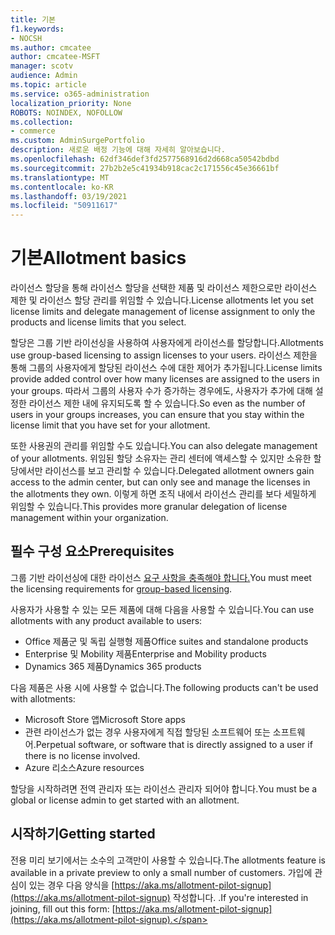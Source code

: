 ```yaml
---
title: 기본
f1.keywords:
- NOCSH
ms.author: cmcatee
author: cmcatee-MSFT
manager: scotv
audience: Admin
ms.topic: article
ms.service: o365-administration
localization_priority: None
ROBOTS: NOINDEX, NOFOLLOW
ms.collection:
- commerce
ms.custom: AdminSurgePortfolio
description: 새로운 배정 기능에 대해 자세히 알아보습니다.
ms.openlocfilehash: 62df346def3fd2577568916d2d668ca50542bdbd
ms.sourcegitcommit: 27b2b2e5c41934b918cac2c171556c45e36661bf
ms.translationtype: MT
ms.contentlocale: ko-KR
ms.lasthandoff: 03/19/2021
ms.locfileid: "50911617"
---
```

# <a name="allotment-basics"></a><span data-ttu-id="fc7d7-103">기본</span><span class="sxs-lookup"><span data-stu-id="fc7d7-103">Allotment basics</span></span>

<span data-ttu-id="fc7d7-104">라이선스 할당을 통해 라이선스 할당을 선택한 제품 및 라이선스 제한으로만 라이선스 제한 및 라이선스 할당 관리를 위임할 수 있습니다.</span><span class="sxs-lookup"><span data-stu-id="fc7d7-104">License allotments let you set license limits and delegate management of license assignment to only the products and license limits that you select.</span></span>

<span data-ttu-id="fc7d7-105">할당은 그룹 기반 라이선싱을 사용하여 사용자에게 라이선스를 할당합니다.</span><span class="sxs-lookup"><span data-stu-id="fc7d7-105">Allotments use group-based licensing to assign licenses to your users.</span></span> <span data-ttu-id="fc7d7-106">라이선스 제한을 통해 그룹의 사용자에게 할당된 라이선스 수에 대한 제어가 추가됩니다.</span><span class="sxs-lookup"><span data-stu-id="fc7d7-106">License limits provide added control over how many licenses are assigned to the users in your groups.</span></span> <span data-ttu-id="fc7d7-107">따라서 그룹의 사용자 수가 증가하는 경우에도, 사용자가 추가에 대해 설정한 라이선스 제한 내에 유지되도록 할 수 있습니다.</span><span class="sxs-lookup"><span data-stu-id="fc7d7-107">So even as the number of users in your groups increases, you can ensure that you stay within the license limit that you have set for your allotment.</span></span>

<span data-ttu-id="fc7d7-108">또한 사용권의 관리를 위임할 수도 있습니다.</span><span class="sxs-lookup"><span data-stu-id="fc7d7-108">You can also delegate management of your allotments.</span></span> <span data-ttu-id="fc7d7-109">위임된 할당 소유자는 관리 센터에 액세스할 수 있지만 소유한 할당에서만 라이선스를 보고 관리할 수 있습니다.</span><span class="sxs-lookup"><span data-stu-id="fc7d7-109">Delegated allotment owners gain access to the admin center, but can only see and manage the licenses in the allotments they own.</span></span> <span data-ttu-id="fc7d7-110">이렇게 하면 조직 내에서 라이선스 관리를 보다 세밀하게 위임할 수 있습니다.</span><span class="sxs-lookup"><span data-stu-id="fc7d7-110">This provides more granular delegation of license management within your organization.</span></span>

## <a name="prerequisites"></a><span data-ttu-id="fc7d7-111">필수 구성 요소</span><span class="sxs-lookup"><span data-stu-id="fc7d7-111">Prerequisites</span></span>

<span data-ttu-id="fc7d7-112">그룹 기반 라이선싱에 대한 라이선스 [요구 사항을 충족해야 합니다.](/azure/active-directory/fundamentals/active-directory-licensing-whatis-azure-portal#licensing-requirements)</span><span class="sxs-lookup"><span data-stu-id="fc7d7-112">You must meet the licensing requirements for [group-based licensing](/azure/active-directory/fundamentals/active-directory-licensing-whatis-azure-portal#licensing-requirements).</span></span>

<span data-ttu-id="fc7d7-113">사용자가 사용할 수 있는 모든 제품에 대해 다음을 사용할 수 있습니다.</span><span class="sxs-lookup"><span data-stu-id="fc7d7-113">You can use allotments with any product available to users:</span></span>

- <span data-ttu-id="fc7d7-114">Office 제품군 및 독립 실행형 제품</span><span class="sxs-lookup"><span data-stu-id="fc7d7-114">Office suites and standalone products</span></span>
- <span data-ttu-id="fc7d7-115">Enterprise 및 Mobility 제품</span><span class="sxs-lookup"><span data-stu-id="fc7d7-115">Enterprise and Mobility products</span></span>
- <span data-ttu-id="fc7d7-116">Dynamics 365 제품</span><span class="sxs-lookup"><span data-stu-id="fc7d7-116">Dynamics 365 products</span></span>

<span data-ttu-id="fc7d7-117">다음 제품은 사용 시에 사용할 수 없습니다.</span><span class="sxs-lookup"><span data-stu-id="fc7d7-117">The following products can't be used with allotments:</span></span>

- <span data-ttu-id="fc7d7-118">Microsoft Store 앱</span><span class="sxs-lookup"><span data-stu-id="fc7d7-118">Microsoft Store apps</span></span>
- <span data-ttu-id="fc7d7-119">관련 라이선스가 없는 경우 사용자에게 직접 할당된 소프트웨어 또는 소프트웨어.</span><span class="sxs-lookup"><span data-stu-id="fc7d7-119">Perpetual software, or software that is directly assigned to a user if there is no license involved.</span></span>
- <span data-ttu-id="fc7d7-120">Azure 리소스</span><span class="sxs-lookup"><span data-stu-id="fc7d7-120">Azure resources</span></span>

<span data-ttu-id="fc7d7-121">할당을 시작하려면 전역 관리자 또는 라이선스 관리자 되어야 합니다.</span><span class="sxs-lookup"><span data-stu-id="fc7d7-121">You must be a global or license admin to get started with an allotment.</span></span>

## <a name="getting-started"></a><span data-ttu-id="fc7d7-122">시작하기</span><span class="sxs-lookup"><span data-stu-id="fc7d7-122">Getting started</span></span>

<span data-ttu-id="fc7d7-123">전용 미리 보기에서는 소수의 고객만이 사용할 수 있습니다.</span><span class="sxs-lookup"><span data-stu-id="fc7d7-123">The allotments feature is available in a private preview to only a small number of customers.</span></span> <span data-ttu-id="fc7d7-124">가입에 관심이 있는 경우 다음 양식을 [https://aka.ms/allotment-pilot-signup](https://aka.ms/allotment-pilot-signup) 작성합니다. .</span><span class="sxs-lookup"><span data-stu-id="fc7d7-124">If you're interested in joining, fill out this form: [https://aka.ms/allotment-pilot-signup](https://aka.ms/allotment-pilot-signup).</span></span>